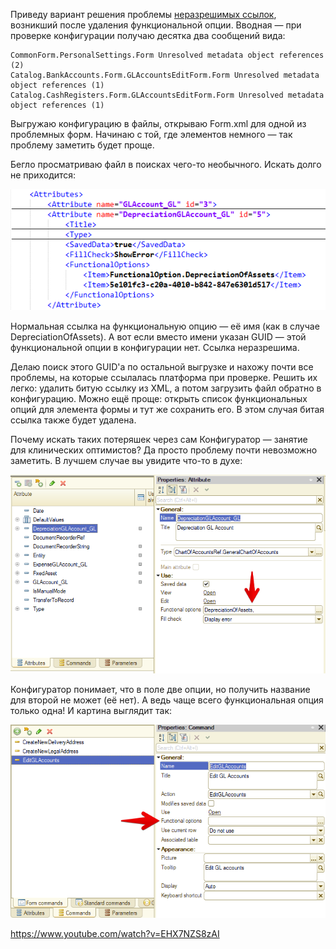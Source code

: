 ﻿Приведу вариант решения проблемы [неразрешимых ссылок](/notes/unresolved-references), возникший после удаления функциональной опции. Вводная — при проверке конфигурации получаю десятка два сообщений вида:

    CommonForm.PersonalSettings.Form Unresolved metadata object references (2)
    Catalog.BankAccounts.Form.GLAccountsEditForm.Form Unresolved metadata object references (1)
    Catalog.CashRegisters.Form.GLAccountsEditForm.Form Unresolved metadata object references (1)

Выгружаю конфигурацию в файлы, открываю Form.xml для одной из проблемных форм. Начинаю с той, где элементов немного — так проблему заметить будет проще.

Бегло просматриваю файл в поисках чего-то необычного. Искать долго не приходится:

![Подозреваемый](suspect.png)

Нормальная ссылка на функциональную опцию — её имя (как в случае DepreciationOfAssets). А вот если вместо имени указан GUID — этой функциональной опции в конфигурации нет. Ссылка неразрешима.

Делаю поиск этого GUID'а по остальной выгрузке и нахожу почти все проблемы, на которые ссылалась платформа при проверке. Решить их легко: удалить битую ссылку из XML, а потом загрузить файл обратно в конфигурацию. Можно ещё проще: открыть список функциональных опций для элемента формы и тут же сохранить его. В этом случая битая ссылка также будет удалена.

Почему искать таких потеряшек через сам Конфигуратор — занятие для клинических оптимистов? Да просто проблему почти невозможно заметить. В лучшем случае вы увидите что-то в духе:

![Настоящая улика](evidence.png)

Конфигуратор понимает, что в поле две опции, но получить название для второй не может (её нет). А ведь чаще всего функциональная опция только одна! И картина выглядит так:

![Ваша честь, я невиновен!](innocent.png)

https://www.youtube.com/watch?v=EHX7NZS8zAI



